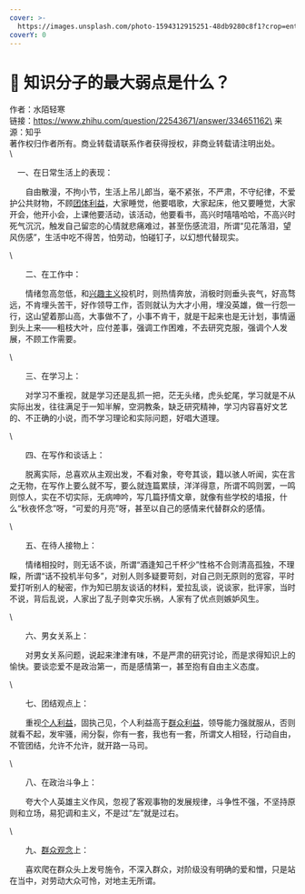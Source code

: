 ```yaml
---
cover: >-
  https://images.unsplash.com/photo-1594312915251-48db9280c8f1?crop=entropy&cs=srgb&fm=jpg&ixid=MnwxOTcwMjR8MHwxfHNlYXJjaHw2fHxrbm93bGVkZ2V8ZW58MHx8fHwxNjQ4MjA2Mzcw&ixlib=rb-1.2.1&q=85
coverY: 0
---
```


# 🚠 知识分子的最大弱点是什么？

作者：水陌轻寒\
链接：https://www.zhihu.com/question/22543671/answer/334651162\
来源：知乎\
著作权归作者所有。商业转载请联系作者获得授权，非商业转载请注明出处。\
\


　一、在日常生活上的表现：

　　自由散漫，不拘小节，生活上吊儿郎当，毫不紧张，不严肃，不守纪律，不爱护公共财物，不顾[团体利益](https://www.zhihu.com/search?q=%E5%9B%A2%E4%BD%93%E5%88%A9%E7%9B%8A\&search\_source=Entity\&hybrid\_search\_source=Entity\&hybrid\_search\_extra=%7B%22sourceType%22%3A%22answer%22%2C%22sourceId%22%3A334651162%7D)，大家睡觉，他要唱歌，大家起床，他又要睡觉，大家开会，他开小会，上课他要活动，该活动，他要看书，高兴时嘻嘻哈哈，不高兴时死气沉沉，触发自己留恋的心情就悲痛难过，甚至伤感流泪，所谓“见花落泪，望风伤感”，生活中吃不得苦，怕劳动，怕碰钉子，以幻想代替现实。

\


　　二、在工作中：

　　情绪忽高忽低，和[兴趣主义](https://www.zhihu.com/search?q=%E5%85%B4%E8%B6%A3%E4%B8%BB%E4%B9%89\&search\_source=Entity\&hybrid\_search\_source=Entity\&hybrid\_search\_extra=%7B%22sourceType%22%3A%22answer%22%2C%22sourceId%22%3A334651162%7D)投机时，则热情奔放，消极时则垂头丧气，好高骛远，不肯埋头苦干，好作领导工作，否则就认为大才小用，埋没英雄，做一行怨一行，这山望着那山高，大事做不了，小事不肯干，就是干起来也是无计划，事情逼到头上来——粗枝大叶，应付差事，强调工作困难，不去研究克服，强调个人发展，不顾工作需要。

\


　　三、在学习上：

　　对学习不重视，就是学习还是乱抓一把，茫无头绪，虎头蛇尾，学习就是不从实际出发，往往满足于一知半解，空洞教条，缺乏研究精神，学习内容喜好文艺的、不正确的小说，而不学习理论和实际问题，好唱大道理。

\


　　四、在写作和谈话上：

　　脱离实际，总喜欢从主观出发，不看对象，夸夸其谈，籍以骇人听闻，实在言之无物，在写作上要么就不写，要么就连篇累牍，洋洋得意，所谓不鸣则罢，一鸣则惊人，实在不切实际，无病呻吟，写几篇抒情文章，就像有些学校的墙报，什么“秋夜怀念”呀，“可爱的月亮”呀，甚至以自己的感情来代替群众的感情。

\


　　五、在待人接物上：

　　情绪相投时，则无话不谈，所谓“酒逢知己千杯少”性格不合则清高孤独，不理睬，所谓“话不投机半句多”，对别人则多疑要苛刻，对自己则无原则的宽容，平时爱打听别人的秘密，作为知已朋友谈话的材料，爱拉乱谈，说谈家，批评家，当时不说，背后乱说，人家出了乱子则幸灾乐祸，人家有了优点则嫉妒风生。

\


　　六、男女关系上：

　　对男女关系问题，说起来津津有味，不是严肃的研究讨论，而是求得知识上的愉快。要谈恋爱不是政治第一，而是感情第一，甚至抱有自由主义态度。

\


　　七、团结观点上：

　　重视[个人利益](https://www.zhihu.com/search?q=%E4%B8%AA%E4%BA%BA%E5%88%A9%E7%9B%8A\&search\_source=Entity\&hybrid\_search\_source=Entity\&hybrid\_search\_extra=%7B%22sourceType%22%3A%22answer%22%2C%22sourceId%22%3A334651162%7D)，固执己见，个人利益高于[群众利益](https://www.zhihu.com/search?q=%E7%BE%A4%E4%BC%97%E5%88%A9%E7%9B%8A\&search\_source=Entity\&hybrid\_search\_source=Entity\&hybrid\_search\_extra=%7B%22sourceType%22%3A%22answer%22%2C%22sourceId%22%3A334651162%7D)，领导能力强就服从，否则就看不起，发牢骚，闹分裂，你有一套，我也有一套，所谓文人相轻，行动自由，不管团结，允许不允许，就开路一马司。

\


　　八、在政治斗争上：

　　夸大个人英雄主义作风，忽视了客观事物的发展规律，斗争性不强，不坚持原则和立场，易犯调和主义，不是过“左”就是过右。

\


　　九、[群众观念](https://www.zhihu.com/search?q=%E7%BE%A4%E4%BC%97%E8%A7%82%E5%BF%B5\&search\_source=Entity\&hybrid\_search\_source=Entity\&hybrid\_search\_extra=%7B%22sourceType%22%3A%22answer%22%2C%22sourceId%22%3A334651162%7D)上：

　　喜欢爬在群众头上发号施令，不深入群众，对阶级没有明确的爱和憎，只是站在当中，对劳动大众可怜，对地主无所谓。
